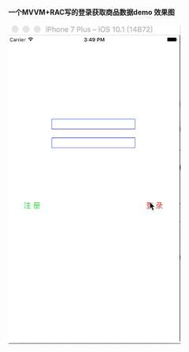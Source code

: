 
#### 一个MVVM+RAC写的登录获取商品数据demo 效果图

![example](https://github.com/ethanCun/CzyRACMVVMDemo/blob/master/rac%2Bmvvm%20goodsmodel.gif)
